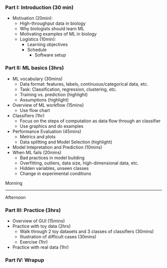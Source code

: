 ### Part I: Introduction (30 min)
* Motivation (20min): 
    * High-throughput data in biology
    * Why biologists should learn ML
    * Motivating examples of ML in biology
    * Logistics (10min):  
	  * Learning objectives  
	  * Schedule  
          * Software setup

### Part II: ML basics (3hrs)
* ML vocabulary (30mins)
    * Data format: features, labels, continuous/categorical data, etc.
    * Task: Classification, regression, clustering, etc.
    * Training vs. prediction (highlight)
    * Assumptions (highlight)
* Overview of ML workflow (15mins)
    * Use flow chart
* Classifiers (1hr)
    * Focus on the steps of computation as data flow through an classifier
    * Use graphics and do examples
* Performance Evaluation (45mins)
    * Metrics and plots
    * Data splitting and Model Selection (highlight)
* Model Intepretation and Prediction (10mins)
* When ML fails (20mins)
    * Bad practices in model building
    * Overfitting, outliers, data size, high-dimensional data, etc.
    * Hidden variables, unseen classes
    * Change in experimental conditions

Morning
_________________________
Afternoon

### Part III: Practice (3hrs)
* Overview of GUI (15mins)
* Practice with toy data (2hrs)
    * Walk through 2 toy datasets and 3 classes of classifiers (30mins)
    * Illustration of difficult cases (30mins)
    * Exercise (1hr)
* Practice with real data (1hr)

### Part IV: Wrapup

		


